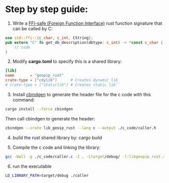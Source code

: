 # Step by step guide:

1) Write a [FFI-safe (Foreign Function Interface)](https://doc.rust-lang.org/nomicon/ffi.html) rust function signature that can be called by C:
```rust
use std::ffi::{c_char, c_int, CString};
pub extern "C" fn get_db_description(dbtype: c_int) -> *const c_char {
    // code
}
```

2) Modify **cargo.toml** to specify this is a shared library:

```toml
[lib]
name       = "geopip_rust"
crate-type = ["cdylib"]      # Creates dynamic lib
# crate-type = ["staticlib"] # Creates static lib``
```

3) Install [cbindgen](https://github.com/mozilla/cbindgen?tab=readme-ov-file) to generate the header file for the c code with this command:
```sh
cargo install --force cbindgen
```
Then call cbindgen to generate the header: 
```sh 
cbindgen --crate lib_geoip_rust --lang c --output ./c_code/caller.h
```

4) build the rust shared library by: cargo build

5) Compile the c code and linking the library: 
```sh
gcc -Wall -g ./c_code/caller.c -I . -Ltarget/debug/ -l:libgeopip_rust.so -o caller
```

6) run the executable

```sh 
LD_LIBRARY_PATH=target/debug ./caller                                             
```
